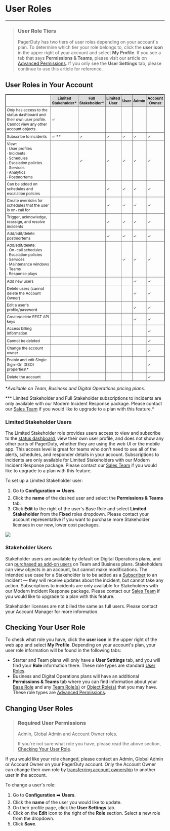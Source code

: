 
# User Roles
---
<!-- theme: info -->

> ### User Role Tiers
>
> PagerDuty has two tiers of user roles depending on your account's plan. To determine which tier your role belongs to, click the **user icon** in the upper right of your account and select **My Profile**. If you see a tab that says **Permissions & Teams**, please visit our article on [Advanced Permissions](https://support.pagerduty.com/docs/advanced-permissions). If you only see the **User Settings** tab, please continue to use this article for reference.

## User Roles in Your Account

<div><table>
	<tbody>
		<tr>
			<td></td>
			<th>Limited Stakeholder*</th>
			<th>Full Stakeholder*</th>
			<th>Limited User</th>
			<th>User</th>
			<th>Admin</th>
			<th>Account Owner</th>
		</tr>
    <tr>
      <td><i>Only</i> has access to the status dashboard and their own user profile. Cannot view any other account objects.</td>
			<td>✓</td>
			<td></td>
			<td></td>
			<td></td>
			<td></td>
			<td></td>
		</tr>
		<tr>
			<td>Subscribe to incidents</td>
			<td>✓ **</td>
			<td>✓</td>
			<td>✓</td>
			<td>✓</td>
			<td>✓</td>
			<td>✓</td>
		</tr>
		<tr>
			<td>View:<br>
∙ User profiles<br>
∙ Incidents<br>
∙ Schedules<br>
∙ Escalation policies<br>
∙ Services<br>
∙ Analytics<br>
∙ Postmortems
      </td>
			<td></td>
			<td>✓</td>
			<td>✓</td>
			<td>✓</td>
			<td>✓</td>
			<td>✓</td>
		</tr>
		<tr>
			<td>Can be added on schedules and escalation policies</td>
			<td></td>
			<td></td>
			<td>✓</td>
			<td>✓</td>
			<td>✓</td>
			<td>✓</td>
		</tr>
		<tr>
			<td>Create overrides for schedules that the user is on-call for</td>
			<td></td>
			<td></td>
			<td>✓</td>
			<td>✓</td>
			<td>✓</td>
			<td>✓</td>
		</tr>
		<tr>
			<td>Trigger, acknowledge, reassign, and resolve incidents</td>
			<td></td>
			<td></td>
			<td>✓</td>
			<td>✓</td>
			<td>✓</td>
			<td>✓</td>
		</tr>
    <tr>
			<td>Add/edit/delete postmortems</td>
			<td></td>
			<td></td>
			<td>✓</td>
			<td>✓</td>
			<td>✓</td>
			<td>✓</td>
		</tr>
		<tr>
			<td>Add/edit/delete:<br>
∙ On-call schedules<br>
∙ Escalation policies<br>
∙ Services<br>
∙ Maintenance windows<br>
∙ Teams<br>
∙ Response plays</td>
			<td></td>
			<td></td>
			<td></td>
			<td>✓</td>
			<td>✓</td>
			<td>✓</td>
		</tr>
		<tr>
			<td>Add new users</td>
			<td></td>
			<td></td>
			<td></td>
			<td></td>
			<td>✓</td>
			<td>✓</td>
		</tr>
		<tr>
			<td>Delete users (cannot delete the Account Owner)</td>
			<td></td>
			<td></td>
			<td></td>
			<td></td>
			<td>✓</td>
			<td>✓</td>
		</tr>
		<tr>
			<td>Edit a user's profile/password</td>
			<td></td>
			<td></td>
			<td></td>
			<td></td>
			<td>✓</td>
			<td>✓</td>
		</tr>
		<tr>
			<td>Create/delete REST API keys</td>
			<td></td>
			<td></td>
			<td></td>
			<td></td>
			<td>✓</td>
			<td>✓</td>
		</tr>
		<tr>
			<td>Access billing information</td>
			<td></td>
			<td></td>
			<td></td>
			<td></td>
			<td></td>
			<td>✓</td>
		</tr>
		<tr>
			<td>Cannot be deleted</td>
			<td></td>
			<td></td>
			<td></td>
			<td></td>
			<td></td>
			<td>✓</td>
		</tr>
		<tr>
			<td>Change the account owner</td>
			<td></td>
			<td></td>
			<td></td>
			<td></td>
			<td></td>
			<td>✓</td>
		</tr>
		<tr>
			<td>Enable and edit Single Sign-On (SSO) properties\*</td>
			<td></td>
			<td></td>
			<td></td>
			<td></td>
			<td></td>
			<td>✓</td>
		</tr>
		<tr>
			<td>Delete the account</td>
			<td></td>
			<td></td>
			<td></td>
			<td></td>
			<td></td>
			<td>✓</td>
		</tr>
	</tbody>
</table></div>

<style>table , td, th {
	border: 1px solid #595959;
	border-collapse: collapse;
  font-size: 12px
}
td, th {
	padding: 3px;
	width: 80%;
	height: 25px;
}
th {
	background: #DCDCDC;
}
.even {
	background: #fbf8f0;
}
.odd {
	background: #fefcf9;
}
</style>

\**Available on Team, Business and Digital Operations pricing plans.*

\*** Limited Stakeholder and Full Stakeholder subscriptions to incidents are only available with our Modern Incident Response package. Please contact our [Sales Team](https://www.pagerduty.com/contact-sales/) if you would like to upgrade to a plan with this feature.*

### Limited Stakeholder Users

The Limited Stakeholder role provides users access to view and subscribe to the [status dashboard](https://support.pagerduty.com/docs/status-dashboard), view their own user profile, and does not show any other parts of PagerDuty, whether they are using the web UI or the mobile app. This access level is great for teams who don't need to see all of the alerts, schedules, and responder details in your account. Subscriptions to incidents are only available for Limited Stakeholders with our Modern Incident Response package. Please contact our [Sales Team](https://www.pagerduty.com/contact-sales/) if you would like to upgrade to a plan with this feature.

To set up a Limited Stakeholder user:

1. Go to **Configuration** ➡️ **Users**.
2. Click the **name** of the desired user and select the **Permissions & Teams** tab.
3.  Click **Edit** to the right of the user's Base Role and select **Limited Stakeholder** from the **Fixed** roles dropdown. Please contact your account representative if you want to purchase more Stakeholder licenses in our new, lower cost packages.

![](https://files.readme.io/ddfacb2-status-dashboard-edit-limited-stakeholder.png)

### Stakeholder Users

Stakeholder users are available by default on Digital Operations plans, and can [purchased as add-on users](https://www.pagerduty.com/pricing/) on Team and Business plans. Stakeholders can view objects in an account, but cannot make modifications. The intended use case for a Stakeholder is to be added as a [Subscriber](doc:adding-users-to-existing-incidents#section-add-and-notify-subscribers) to an incident — they will receive updates about the incident, but cannot take any action. Subscriptions to incidents are only available for Stakeholders with our Modern Incident Response package. Please contact our [Sales Team](https://www.pagerduty.com/contact-sales/) if you would like to upgrade to a plan with this feature.

Stakeholder licenses are not billed the same as full users. Please contact your Account Manager for more information.

## Checking Your User Role

To check what role you have, click the **user icon** in the upper right of the web app and select **My Profile**. Depending on your account's plan, your user role information will be found in the following tabs:
- Starter and Team plans will only have a **User Settings** tab, and you will find your **Role** information there. These role types are standard [User Roles](https://support.pagerduty.com/docs/user-roles#section-user-roles-in-your-account).
- Business and Digital Operations plans will have an additional **Permissions & Teams** tab where you can find information about your [Base Role](https://support.pagerduty.com/docs/advanced-permissions#section-base-roles) and any [Team Role(s)](https://support.pagerduty.com/docs/advanced-permissions#section-team-roles) or [Object Role(s)](https://support.pagerduty.com/docs/advanced-permissions#section-object-roles) that you may have. These role types are [Advanced Permissions](https://support.pagerduty.com/docs/advanced-permissions).

## Changing User Roles

<!-- theme: warning -->

> ### Required User Permissions
>
> Admin, Global Admin and Account Owner roles.
>
>If you're not sure what role you have, please read the above section, [Checking Your User Role](https://support.pagerduty.com/v1/docs/user-roles#section-checking-your-user-role).

If you would like your role changed, please contact an Admin, Global Admin or Account Owner on your PagerDuty account. Only the Account Owner can change their own role by [transferring account ownership](doc:change-account-owner) to another user in the account.

To change a user's role:
1. Go to **Configuration** ➡️ **Users**.
2. Click the **name** of the user you would like to update.
3. On their profile page, click the **User Settings** tab.
4. Click on the **Edit** icon to the right of the **Role** section. Select a new role from the dropdown.
5. Click **Save**.
